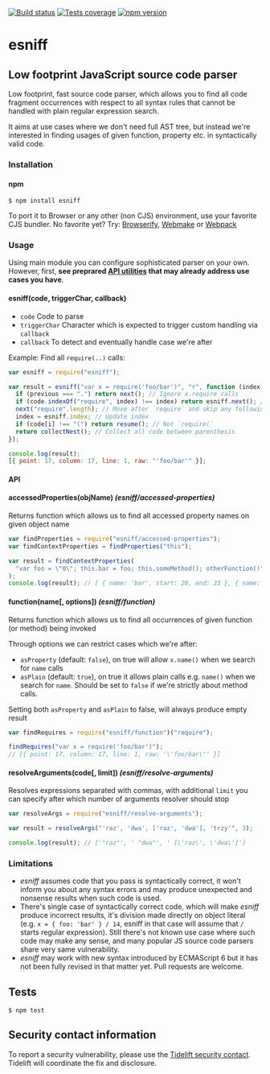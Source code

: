 [![Build status][build-image]][build-url]
[![Tests coverage][cov-image]][cov-url]
[![npm version][npm-image]][npm-url]

# esniff

## Low footprint JavaScript source code parser

Low footprint, fast source code parser, which allows you to find all code fragment occurrences with respect to all syntax rules that cannot be handled with plain regular expression search.

It aims at use cases where we don't need full AST tree, but instead we're interested in finding usages of given function, property etc. in syntactically valid code.

### Installation

#### npm

    $ npm install esniff

To port it to Browser or any other (non CJS) environment, use your favorite CJS bundler. No favorite yet? Try: [Browserify](http://browserify.org/), [Webmake](https://github.com/medikoo/modules-webmake) or [Webpack](http://webpack.github.io/)

### Usage

Using main module you can configure sophisticated parser on your own. However, first, **see preprared [API utilities](#API) that may already address use cases you have**.

#### esniff(code, triggerChar, callback)

- `code` Code to parse
- `triggerChar` Character which is expected to trigger custom handling via `callback`
- `callback` To detect and eventually handle case we're after

Example: Find all `require(..)` calls:

```javascript
var esniff = require("esniff");

var result = esniff("var x = require('foo/bar')", "r", function (index, previous, nest) {
  if (previous === ".") return next(); // Ignore x.require calls
  if (code.indexOf("require", index) !== index) return esniff.next(); // Not really `require` call
  next("require".length); // Move after `require` and skip any following whitespace
  index = esniff.index; // Update index
  if (code[i] !== "(") return resume(); // Not `require(`
  return collectNest(); // Collect all code between parenthesis
});

console.log(result);
[{ point: 17, column: 17, line: 1, raw: "'foo/bar'" }];
```

#### API

#### accessedProperties(objName) _(esniff/accessed-properties)_

Returns function which allows us to find all accessed property names on given object name

```javascript
var findProperties = require("esniff/accessed-properties");
var findContextProperties = findProperties("this");

var result = findContextProperties(
  "var foo = \"0\"; this.bar = foo; this.someMethod(); otherFunction()"
);
console.log(result); // [ { name: 'bar', start: 20, end: 23 }, { name: 'someMethod', start: 36, end: 46 } ]
```

#### function(name[, options]) _(esniff/function)_

Returns function which allows us to find all occurrences of given function (or method) being invoked

Through options we can restrict cases which we're after:

- `asProperty` (default: `false`), on true will allow `x.name()` when we search for `name` calls
- `asPlain` (default: `true`), on true it allows plain calls e.g. `name()` when we search for `name`. Should be set to `false` if we're strictly about method calls.

Setting both `asProperty` and `asPlain` to false, will always produce empty result

```javascript
var findRequires = require("esniff/function")("require");

findRequires("var x = require('foo/bar')");
// [{ point: 17, column: 17, line: 1, raw: '\'foo/bar\'' }]
```

#### resolveArguments(code[, limit]) _(esniff/resolve-arguments)_

Resolves expressions separated with commas, with additional `limit` you can specify after which number of arguments resolver should stop

```javascript
var resolveArgs = require("esniff/resolve-arguments");

var result = resolveArgs("'raz', 'dwa', ['raz', 'dwa'], 'trzy'", 3);

console.log(result); // ['"raz"', ' "dwa"', ' [\'raz\', \'dwa\']']
```

### Limitations

- _esniff_ assumes code that you pass is syntactically correct, it won't inform you about any syntax errors and may produce unexpected and nonsense results when such code is used.
- There's single case of syntactically correct code, which will make _esniff_ produce incorrect results, it's division made directly on object literal (e.g. `x = { foo: 'bar' } / 14`, esniff in that case will assume that `/` starts regular expression). Still there's not known use case where such code may make any sense, and many popular JS source code parsers share very same vulnerability.
- _esniff_ may work with new syntax introduced by ECMAScript 6 but it has not been fully revised in that matter yet. Pull requests are welcome.

## Tests

    $ npm test

## Security contact information

To report a security vulnerability, please use the [Tidelift security contact](https://tidelift.com/security). Tidelift will coordinate the fix and disclosure.

[build-image]: https://github.com/medikoo/esniff/workflows/Integrate/badge.svg
[build-url]: https://github.com/medikoo/esniff/actions?query=workflow%3AIntegrate
[cov-image]: https://img.shields.io/codecov/c/github/medikoo/esniff.svg
[cov-url]: https://codecov.io/gh/medikoo/esniff
[npm-image]: https://img.shields.io/npm/v/esniff.svg
[npm-url]: https://www.npmjs.com/package/esniff
